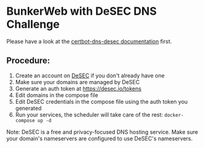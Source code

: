 # BunkerWeb with DeSEC DNS Challenge

Please have a look at the [certbot-dns-desec documentation](https://certbot-dns-desec.readthedocs.io/en/stable/) first.

## Procedure:

1. Create an account on [DeSEC](https://desec.io) if you don't already have one
2. Make sure your domains are managed by DeSEC
3. Generate an auth token at https://desec.io/tokens
4. Edit domains in the compose file
5. Edit DeSEC credentials in the compose file using the auth token you generated
6. Run your services, the scheduler will take care of the rest: `docker-compose up -d`

Note: DeSEC is a free and privacy-focused DNS hosting service. Make sure your domain's nameservers are configured to use DeSEC's nameservers.
